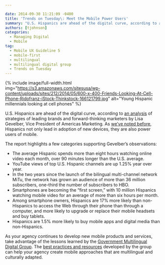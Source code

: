 ```yaml
---

date: 2014-09-30 11:21:09 -0400
title: 'Trends on Tuesday\: Meet the Mobile Power Users'
summary: "U.S. Hispanics are ahead of the digital curve, according to an analysis of strategies of leading brands and forward-thinking marketers by Lisa Gevelber, Vice President of Americas Marketing. As we've noted before, Hispanics not only lead in adoption of new devices, they are also power users of mobile."
authors: [tjohnson]
categories:
  - Managing Digital
  - Mobile
tag:
  - Mobile UX Guideline 5
  - mobile-first
  - multilingual
  - multilingual digital group
  - Trends on Tuesday
---
```



{% include image/full-width.html img="https://s3.amazonaws.com/sitesusa/wp-content/uploads/sites/212/2014/05/600-x-400-Friends-Looking-At-Cell-Phone-Ridofranz-iStock-Thinkstock-166121799.jpg" alt="Young Hispanic millennials looking at cell phones" %}

U.S. Hispanics are ahead of the digital curve, according to [an analysis](http://www.mediapost.com/publications/article/232274/hispanics-ahead-of-the-digital-curve.html "an analysis") of strategies of leading brands and forward-thinking marketers by Lisa Gevelber, Vice President of Americas Marketing. As [we&#8217;ve noted before](https://www.WHATEVER/2014/05/27/trends-on-tuesday-hispanic-millennials-provide-insight-on-mobile-future/), Hispanics not only lead in adoption of new devices, they are also power users of mobile.

The report highlights a few categories supporting Gevelber’s  observations:

  * The average Hispanic spends more than eight hours watching online video each month, over 90 minutes longer than the U.S. average.
  * YouTube views of top U.S. Hispanic channels are up 1.25% year over year.
  * In the two years since the launch of the bilingual multi-channel network MiTu, the network has grown an audience of more than 36 million subscribers, one-third the number of subscribers to HBO.
  * Smartphones are becoming the &#8220;first screen,&#8221; with 10 million Hispanics watching mobile video for an average of more than six hours per month.
  * Among smartphone owners, Hispanics are 17% more likely than non-Hispanics to access the Web through their phone than through a computer, and more likely to upgrade or replace their mobile headsets and buy tablets.
  * Hispanics are 1.5% more likely to buy mobile apps and digital media than non-Hispanics.

As your agency continues to develop new mobile products and services, take advantage of the lessons learned by the [Government Multilingual Digital Group](https://www.WHATEVER/communities/government-multilingual-websites-community/ "Government Multilingual Digital Group"). The [best practices and resources](https://www.WHATEVER/2014/07/01/multilingual-digital-content/ "Multilingual Digital Content") developed by the group can help your agency create mobile approaches that are multilingual and culturally adapted.
